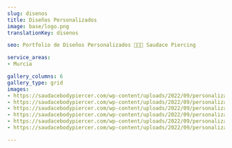 ```yaml
---
slug: disenos
title: Diseños Personalizados
image: base/logo.png
translationKey: disenos

seo: Portfolio de Diseños Personalizados 🧷👂🏻 Saudace Piercing

service_areas:
- Murcia

gallery_columns: 6
gallery_type: grid
images:
- https://saudacebodypiercer.com/wp-content/uploads/2022/09/personalizados-1.jpg
- https://saudacebodypiercer.com/wp-content/uploads/2022/09/personalizados-2.jpg
- https://saudacebodypiercer.com/wp-content/uploads/2022/09/personalizados-3.jpg
- https://saudacebodypiercer.com/wp-content/uploads/2022/09/personalizados-4.jpg
- https://saudacebodypiercer.com/wp-content/uploads/2022/09/personalizados-5-768x1024.jpg
- https://saudacebodypiercer.com/wp-content/uploads/2022/09/personalizados-6-768x1024.jpg

---
```

